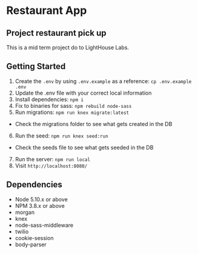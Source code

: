 # Restaurant App

## Project restaurant pick up

This is a mid term project do to LightHouse Labs.


## Getting Started

1. Create the `.env` by using `.env.example` as a reference: `cp .env.example .env`
2. Update the .env file with your correct local information
3. Install dependencies: `npm i`
4. Fix to binaries for sass: `npm rebuild node-sass`
5. Run migrations: `npm run knex migrate:latest`
  - Check the migrations folder to see what gets created in the DB
6. Run the seed: `npm run knex seed:run`
  - Check the seeds file to see what gets seeded in the DB
7. Run the server: `npm run local`
8. Visit `http://localhost:8080/`


## Dependencies

- Node 5.10.x or above
- NPM 3.8.x or above
- morgan
- knex
- node-sass-middleware
- twilio
- cookie-session
- body-parser
